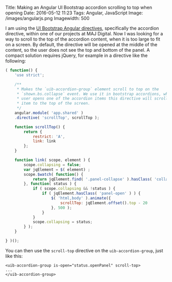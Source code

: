 Title: Making an Angular UI Bootstrap accordion scrolling to top when opening
Date: 2016-05-12 11:23
Tags: Angular, JavaScript
Image: /images/angularjs.png
Imagewidth: 500

I am using the [UI Bootstrap Angular directives](https://angular-ui.github.io/bootstrap/),
specifically the accordion directive, within one of our projects at MAJ Digital.
Now I was looking for a way to scroll to the top of the accordion content,
when it is too large to fit on a screen. By default, the directive will be opened
at the middle of the content, so the user does not see the top and bottom of the
panel. A compact solution requires jQuery, for example in a directive like
the following:

```javascript
( function() {
    'use strict';

    /**
     * Makes the `uib-accordion-group` element scroll to top on the
     * `shown.bs.collapse` event. We use it in bootstrap accordions, when the
     * user opens one of the accordion items this directive will scroll the
     * item to the top of the screen.
     */
    angular.module( 'app.shared' )
    .directive( 'scrollTop', scrollTop );

    function scrollTop() {
        return {
            restrict: 'A',
            link: link
        };
    }

    function link( scope, element ) {
        scope.collapsing = false;
        var jqElement = $( element) ;
        scope.$watch( function() {
            return jqElement.find( '.panel-collapse' ).hasClass( 'collapsing' );
        }, function( status ) {
            if ( scope.collapsing && !status ) {
                if ( jqElement.hasClass( 'panel-open' ) ) {
                    $( 'html,body' ).animate({
                        scrollTop: jqElement.offset().top - 20
                    }, 500 );
                }
            }
            scope.collapsing = status;
        } );
    }

} )();
```

You can then use the `scroll-top` directive on the `uib-accordion-group`, just like this:

    <uib-accordion-group is-open="status.openPanel" scroll-top>
    ...
    </uib-accordion-group>
